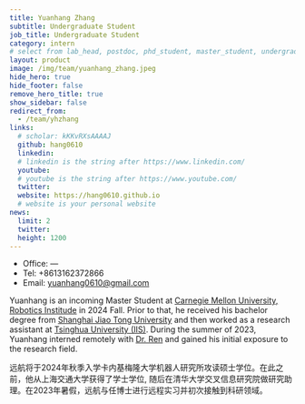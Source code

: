 ```yaml
---
title: Yuanhang Zhang
subtitle: Undergraduate Student
job_title: Undergraduate Student
category: intern 
# select from lab_head, postdoc, phd_student, master_student, undergraduate, staff, visitor, intern
layout: product
image: /img/team/yuanhang_zhang.jpeg
hide_hero: true
hide_footer: false
remove_hero_title: true
show_sidebar: false
redirect_from:
  - /team/yhzhang
links:
  # scholar: kKKvRXsAAAAJ
  github: hang0610
  linkedin: 
  # linkedin is the string after https://www.linkedin.com/
  youtube: 
  # youtube is the string after https://www.youtube.com/
  twitter: 
  website: https://hang0610.github.io
  # website is your personal website
news:
  limit: 2
  twitter: 
  height: 1200
---
```


- Office: —
- Tel: +8613162372866
- Email: yuanhang0610@gmail.com

Yuanhang is an incoming Master Student at [Carnegie Mellon University, Robotics Institude](https://www.ri.cmu.edu/) in 2024 Fall. Prior to that, he received his bachelor degree from [Shanghai Jiao Tong University](https://www.sjtu.edu.cn/) and then worked as a research assistant at [Tsinghua University (IIS)](https://iiis.tsinghua.edu.cn/en/). During the summer of 2023, Yuanhang interned remotely with [Dr. Ren](https://rap-lab.github.io/team/zren/) and gained his initial exposure to the research field.


远航将于2024年秋季入学卡内基梅隆大学机器人研究所攻读硕士学位。在此之前，他从上海交通大学获得了学士学位, 随后在清华大学交叉信息研究院做研究助理。在2023年暑假，远航与任博士进行远程实习并初次接触到科研领域。

